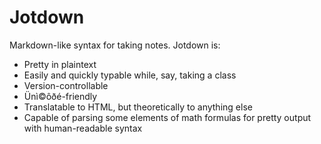 Jotdown
=======

Markdown-like syntax for taking notes. Jotdown is:

* Pretty in plaintext
* Easily and quickly typable while, say, taking a class
* Version-controllable
* Ünì©ôðé-friendly
* Translatable to HTML, but theoretically to anything else
* Capable of parsing some elements of math formulas for pretty output with human-readable syntax

